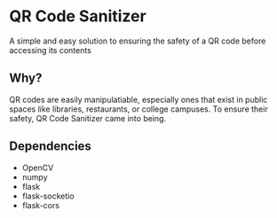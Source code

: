 # QR Code Sanitizer
A simple and easy solution to ensuring the safety of a QR code before accessing its contents
## Why?
QR codes are easily manipulatiable, especially ones that exist in public spaces like libraries, restaurants, or college campuses. To ensure their safety, QR Code Sanitizer came into being.
## Dependencies
- OpenCV
- numpy
- flask
- flask-socketio
- flask-cors
